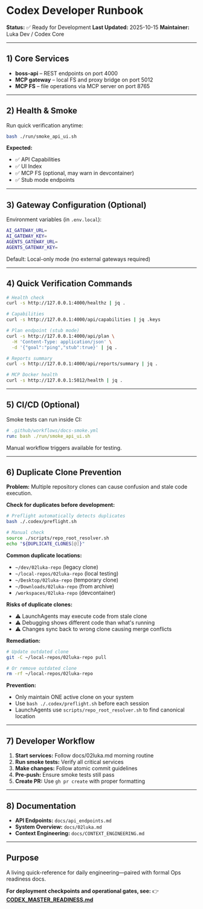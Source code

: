 # Codex Developer Runbook

**Status:** ✅ Ready for Development
**Last Updated:** 2025-10-15
**Maintainer:** Luka Dev / Codex Core

---

## 1) Core Services

- **boss-api** – REST endpoints on port 4000
- **MCP gateway** – local FS and proxy bridge on port 5012
- **MCP FS** – file operations via MCP server on port 8765

---

## 2) Health & Smoke

Run quick verification anytime:

```bash
bash ./run/smoke_api_ui.sh
```

**Expected:**
- ✅ API Capabilities
- ✅ UI Index
- ✅ MCP FS (optional, may warn in devcontainer)
- ✅ Stub mode endpoints

---

## 3) Gateway Configuration (Optional)

Environment variables (in `.env.local`):

```bash
AI_GATEWAY_URL=
AI_GATEWAY_KEY=
AGENTS_GATEWAY_URL=
AGENTS_GATEWAY_KEY=
```

Default: Local-only mode (no external gateways required)

---

## 4) Quick Verification Commands

```bash
# Health check
curl -s http://127.0.0.1:4000/healthz | jq .

# Capabilities
curl -s http://127.0.0.1:4000/api/capabilities | jq .keys

# Plan endpoint (stub mode)
curl -s http://127.0.0.1:4000/api/plan \
  -H 'Content-Type: application/json' \
  -d '{"goal":"ping","stub":true}' | jq .

# Reports summary
curl -s http://127.0.0.1:4000/api/reports/summary | jq .

# MCP Docker health
curl -s http://127.0.0.1:5012/health | jq .
```

---

## 5) CI/CD (Optional)

Smoke tests can run inside CI:

```yaml
# .github/workflows/docs-smoke.yml
run: bash ./run/smoke_api_ui.sh
```

Manual workflow triggers available for testing.

---

## 6) Duplicate Clone Prevention

**Problem:** Multiple repository clones can cause confusion and stale code execution.

**Check for duplicates before development:**

```bash
# Preflight automatically detects duplicates
bash ./.codex/preflight.sh

# Manual check
source ./scripts/repo_root_resolver.sh
echo "${DUPLICATE_CLONES[@]}"
```

**Common duplicate locations:**
- `~/dev/02luka-repo` (legacy clone)
- `~/local-repos/02luka-repo` (local testing)
- `~/Desktop/02luka-repo` (temporary clone)
- `~/Downloads/02luka-repo` (from archive)
- `/workspaces/02luka-repo` (devcontainer)

**Risks of duplicate clones:**
- ⚠️ LaunchAgents may execute code from stale clone
- ⚠️ Debugging shows different code than what's running
- ⚠️ Changes sync back to wrong clone causing merge conflicts

**Remediation:**

```bash
# Update outdated clone
git -C ~/local-repos/02luka-repo pull

# Or remove outdated clone
rm -rf ~/local-repos/02luka-repo
```

**Prevention:**
- Only maintain ONE active clone on your system
- Use `bash ./.codex/preflight.sh` before each session
- LaunchAgents use `scripts/repo_root_resolver.sh` to find canonical location

---

## 7) Developer Workflow

1. **Start services:** Follow docs/02luka.md morning routine
2. **Run smoke tests:** Verify all critical services
3. **Make changes:** Follow atomic commit guidelines
4. **Pre-push:** Ensure smoke tests still pass
5. **Create PR:** Use `gh pr create` with proper formatting

---

## 8) Documentation

- **API Endpoints:** `docs/api_endpoints.md`
- **System Overview:** `docs/02luka.md`
- **Context Engineering:** `docs/CONTEXT_ENGINEERING.md`

---

## Purpose

A living quick-reference for daily engineering—paired with formal Ops readiness docs.

**For deployment checkpoints and operational gates, see:**
👉 **[CODEX_MASTER_READINESS.md](./CODEX_MASTER_READINESS.md)**
